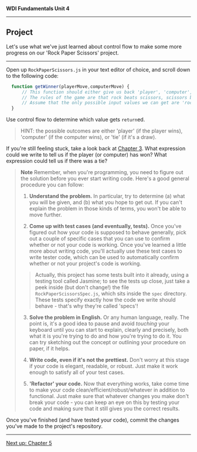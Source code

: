 **WDI Fundamentals Unit 4**

---

## Project

Let's use what we've just learned about control flow to make some more progress on our 'Rock Paper Scissors' project.

---

Open up `RockPaperScissors.js` in your text editor of choice, and scroll down to the following code:

```javascript
  function getWinner(playerMove,computerMove) {
      // This function should either give us back 'player', 'computer', or 'tie'.
      // The rules of the game are that rock beats scissors, scissors beats paper, and paper beats rock.
      // Assume that the only possible input values we can get are 'rock', 'paper', and 'scissors'.
  }
```

Use control flow to determine which value gets `return`ed.
> HINT: the possible outcomes are either 'player' (if the player wins), 'computer' (if the computer wins), or 'tie' (if it's a draw).

If you're still feeling stuck, take a look back at [Chapter 3](../03_chapter/README.md). What expression could we write to tell us if the player (or computer) has won? What expression could tell us if there was a tie?

> **Note** Remember, when you're programming, you need to figure out the solution before you ever start writing code. Here's a good general procedure you can follow:
>
> 1. **Understand the problem.** In particular, try to determine (a) what you will be given, and (b) what you hope to get out. If you can't explain the problem in those kinds of terms, you won't be able to move further.
>
> 2. **Come up with test cases (and eventually, tests).** Once you've figured out how your code is supposed to behave generally, pick out a couple of specific cases that you can use to confirm whether or not your code is working. Once you've learned a little more about writing code, you'll actually use these test cases to write tester code, which can be used to automatically confirm whether or not your project's code is working.
>> Actually, this project has some tests built into it already, using a testing tool called Jasmine; to see the tests up close, just take a peek inside (but don't change!) the file `RockPaperScissorsSpec.js`, which sits inside the `spec` directory. These tests specify exactly how the code we write should behave - that's why they're called 'specs'!
>
> 3. **Solve the problem in English.** Or any human language, really. The point is, it's a good idea to pause and avoid *touching* your keyboard until you can start to explain, clearly and precisely, both what it is you're trying to do and how you're trying to do it. You can try sketching out the concept or outlining your procedure on paper, if it helps.
>
> 4. **Write code, even if it's not the prettiest.** Don't worry at this stage if your code is elegant, readable, or robust. Just make it work enough to satisfy all of your test cases.
>
> 5. **'Refactor' your code.** Now that everything works, take come time to make your code clean/efficient/robust/whatever in addition to functional. Just make sure that whatever changes you make don't break your code - you can keep an eye on this by testing your code and making sure that it still gives you the correct results.

Once you've finished (and have tested your code), commit the changes you've made to the project's repository.

---
[Next up: Chapter 5](../05_chapter/README.md)
